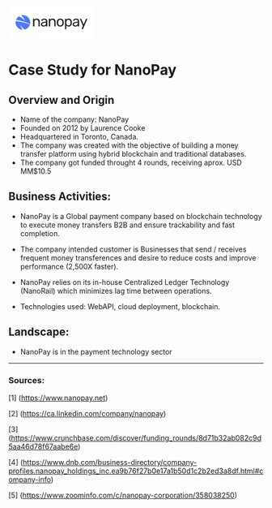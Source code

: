 ![NanoPay Logo](images/Nanopay.jpg)
# Case Study for NanoPay

## Overview and Origin

* Name of the company: NanoPay
* Founded on 2012 by Laurence Cooke 
* Headquartered in Toronto, Canada.
* The company was created with the objective of building a money transfer platform using   hybrid blockchain
  and traditional databases.
* The company got funded throught 4 rounds, receiving aprox. USD MM$10.5 

## Business Activities:

* NanoPay is a Global payment company based on blockchain technology to execute
money transfers B2B and ensure trackability and fast completion.

* The company intended customer is Businesses that send / receives frequent money transferences and desire to reduce costs and improve performance (2,500X faster).

* NanoPay relies on its in-house Centralized Ledger Technology (NanoRail) which minimizes lag time between operations.

* Technologies used: WebAPI, cloud deployment, blockchain.

## Landscape:

* NanoPay is in the payment technology sector



_____

### Sources:
[1] (https://www.nanopay.net)

[2] (https://ca.linkedin.com/company/nanopay)

[3] (https://www.crunchbase.com/discover/funding_rounds/8d71b32ab082c9d5aa46d78f67aabe6e)

[4] (https://www.dnb.com/business-directory/company-profiles.nanopay_holdings_inc.ea9b76f27b0e17a1b50d1c2b2ed3a8df.html#company-info)

[5] (https://www.zoominfo.com/c/nanopay-corporation/358038250)






 